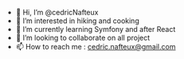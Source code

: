 - 👋 Hi, I’m @cedricNafteux
- 👀 I’m interested in hiking and cooking
- 🌱 I’m currently learning Symfony and after React
- 💞️ I’m looking to collaborate on all project
- 📫 How to reach me : cedric.nafteux@gmail.com

<!---
cedricNafteux/cedricNafteux is a ✨ special ✨ repository because its `README.md` (this file) appears on your GitHub profile.
You can click the Preview link to take a look at your changes.
--->
